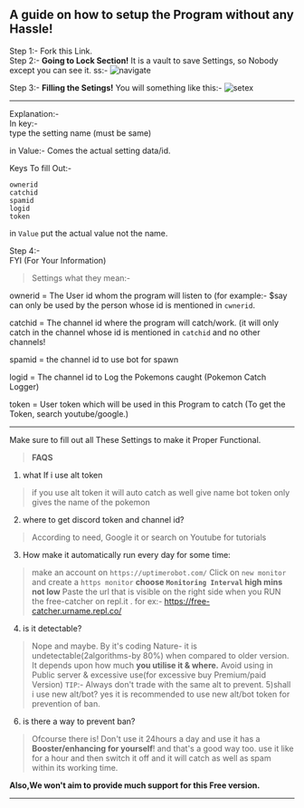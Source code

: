 ## A guide on how to setup the Program without any Hassle!

Step 1:- Fork this Link.         
Step 2:-
__Going to Lock Section!__
It is a vault to save Settings, so Nobody except you can see it.
ss:- ![navigate](https://i.postimg.cc/Bnd5ZPnY/vh-QXQDer-Sc6j-Vu7-Gi-RWm-A.png)   

Step 3:-
__Filling the Setings!__
You will something like this:-
![setex](https://i.postimg.cc/GhTHL7TR/l-3wrnu-QGO4-Ky-Lq-Ff-FLBA.png)

-----------

Explanation:-      
In key:-     
type the setting name (must be same)

in Value:- 
Comes the actual setting data/id.

Keys To fill Out:-
```
ownerid
catchid
spamid
logid
token
```
in `Value` put the actual value not the name.

Step 4:-   
FYI (For Your Information)

> Settings what they mean:-    

ownerid = The User id whom the program will listen to (for example:- $say can only be used by the person whose id is mentioned in `cwnerid`.

catchid = The channel id where the program will catch/work. (it will only catch in the channel whose id is mentioned in `catchid` and no other channels!

spamid = the channel id to use bot for spawn

logid = The channel id to Log the Pokemons caught (Pokemon Catch Logger)

token = User token which will be used in this Program to catch (To get the Token, search youtube/google.)

-----
Make sure to fill out all These Settings to make it Proper Functional.
> __FAQS__
1) what If i use alt token
> if you use alt token it will auto catch as well give name
> bot token only gives the name of the pokemon
2) where to get discord token and channel id?
> According to need, Google it or search on Youtube for tutorials
3) How make it automatically run every day for some time:
> make an account on `https://uptimerobot.com/`
> Click on `new monitor` and create a `https monitor`
> **choose `Monitoring Interval` __high mins__ not low**
> Paste the url that is visible on the right side when you RUN the free-catcher on repl.it . for ex:- https://free-catcher.urname.repl.co/
4) is it detectable?
> Nope and maybe. By it's coding Nature- it is undetectable(2algorithms-by 80%) when compared to older version. It depends upon how much __you utilise it & where.__
> Avoid using in Public server & excessive use(for excessive buy Premium/paid Version)
> `TIP`:- Always don't trade with the same alt to prevent.
5)shall i use new alt/bot?
> yes it is recommended to use new alt/bot token for prevention of ban.
6) is there a way to prevent ban?
> Ofcourse there is! Don't use it 24hours a day and use it has a __Booster/enhancing for yourself__!  and that's a good way too.
> use it like for a hour and then switch it off and it will catch as well as spam within its working time.

**Also,We won't aim to provide much support for __this Free version__.**

----

